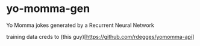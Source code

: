 # yo-momma-gen
Yo Momma jokes generated by a Recurrent Neural Network

training data creds to (this guy)[https://github.com/rdegges/yomomma-api]
